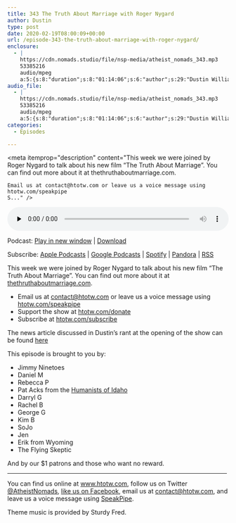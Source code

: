 ```yaml
---
title: 343 The Truth About Marriage with Roger Nygard
author: Dustin
type: post
date: 2020-02-19T08:00:09+00:00
url: /episode-343-the-truth-about-marriage-with-roger-nygard/
enclosure:
  - |
    https://cdn.nomads.studio/file/nsp-media/atheist_nomads_343.mp3
    53385216
    audio/mpeg
    a:5:{s:8:"duration";s:8:"01:14:06";s:6:"author";s:29:"Dustin Williams, Roger Nygard";s:8:"explicit";s:1:"1";s:13:"episode_title";s:42:"The Truth About Marriage with Roger Nygard";s:10:"episode_no";s:3:"343";}
audio_file:
  - |
    https://cdn.nomads.studio/file/nsp-media/atheist_nomads_343.mp3
    53385216
    audio/mpeg
    a:5:{s:8:"duration";s:8:"01:14:06";s:6:"author";s:29:"Dustin Williams, Roger Nygard";s:8:"explicit";s:1:"1";s:13:"episode_title";s:42:"The Truth About Marriage with Roger Nygard";s:10:"episode_no";s:3:"343";}
categories:
  - Episodes

---
```

<div itemscope itemtype="http://schema.org/AudioObject">
  <meta itemprop="name" content="343 The Truth About Marriage with Roger Nygard" />
  
  <meta itemprop="uploadDate" content="2020-02-19T01:00:09-07:00" />
  
  <meta itemprop="encodingFormat" content="audio/mpeg" />
  
  <meta itemprop="duration" content="PT1H14M06S" />
  
  <meta itemprop="description" content="This week we were joined by Roger Nygard to talk about his new film “The Truth About Marriage”. You can find out more about it at thethruthaboutmarriage.com.



 	Email us at contact@htotw.com or leave us a voice message using htotw.com/speakpipe
 	S..." />
  
  <meta itemprop="contentUrl" content="https://dts.podtrac.com/redirect.mp3/cdn.nomads.studio/file/nsp-media/atheist_nomads_343.mp3" />
  
  <meta itemprop="contentSize" content="50.9" />
  </p> 
  
  <div class="powerpress_player" id="powerpress_player_8606">
    <audio class="wp-audio-shortcode" id="audio-4233-350" preload="none" style="width: 100%;" controls="controls"><source type="audio/mpeg" src="https://dts.podtrac.com/redirect.mp3/cdn.nomads.studio/file/nsp-media/atheist_nomads_343.mp3?_=350" /><a href="https://dts.podtrac.com/redirect.mp3/cdn.nomads.studio/file/nsp-media/atheist_nomads_343.mp3">https://dts.podtrac.com/redirect.mp3/cdn.nomads.studio/file/nsp-media/atheist_nomads_343.mp3</a></audio>
  </div>
</div>

<p class="powerpress_links powerpress_links_mp3">
  Podcast: <a href="https://dts.podtrac.com/redirect.mp3/cdn.nomads.studio/file/nsp-media/atheist_nomads_343.mp3" class="powerpress_link_pinw" target="_blank" title="Play in new window" onclick="return powerpress_pinw('https://htotw.com/?powerpress_pinw=4233-podcast');" rel="nofollow">Play in new window</a> | <a href="https://dts.podtrac.com/redirect.mp3/cdn.nomads.studio/file/nsp-media/atheist_nomads_343.mp3" class="powerpress_link_d" title="Download" rel="nofollow" download="atheist_nomads_343.mp3">Download</a>
</p>

<p class="powerpress_links powerpress_subscribe_links">
  Subscribe: <a href="https://podcasts.apple.com/us/podcast/humanists-take-on-the-world/id530050098?mt=2&ls=1" class="powerpress_link_subscribe powerpress_link_subscribe_itunes" target="_blank" title="Subscribe on Apple Podcasts" rel="nofollow">Apple Podcasts</a> | <a href="https://www.google.com/podcasts?feed=aHR0cDovL2F0aGVpc3Rub21hZHMubGlic3luLmNvbS9yc3M%3D" class="powerpress_link_subscribe powerpress_link_subscribe_googleplay" target="_blank" title="Subscribe on Google Podcasts" rel="nofollow">Google Podcasts</a> | <a href="https://open.spotify.com/show/3LzK2xZGike6Tc1GEMtMbr?si=LieN9SNuTpq96smuaUsH8A" class="powerpress_link_subscribe powerpress_link_subscribe_spotify" target="_blank" title="Subscribe on Spotify" rel="nofollow">Spotify</a> | <a href="https://www.pandora.com/podcast/atheist-nomads/PC:10122?corr=62071012&part=ug" class="powerpress_link_subscribe powerpress_link_subscribe_pandora" target="_blank" title="Subscribe on Pandora" rel="nofollow">Pandora</a> | <a href="https://htotw.com/feed/podcast/" class="powerpress_link_subscribe powerpress_link_subscribe_rss" target="_blank" title="Subscribe via RSS" rel="nofollow">RSS</a>
</p>

This week we were joined by Roger Nygard to talk about his new film “The Truth About Marriage”. You can find out more about it at [thethruthaboutmarriage.com][1].

<!--more-->

  * Email us at <a href="mailto:contact@htotw.com” target=" rel="noopener noreferrer">contact@htotw.com</a> or leave us a voice message using <a href="https://htotw.com/speakpipe" target="_blank" rel="noopener noreferrer">htotw.com/speakpipe</a>
  * Support the show at <a href="https://htotw.com/donate" target="_blank" rel="noopener noreferrer">htotw.com/donate</a>
  * Subscribe at <a href="https://htotw.com/subscribe" target="_blank" rel="noopener noreferrer">htotw.com/subscribe</a>

The news article discussed in Dustin’s rant at the opening of the show can be found [here][2]

This episode is brought to you by:

  * Jimmy Ninetoes
  * Daniel M
  * Rebecca P
  * Pat Acks from the <a href="https://www.humanistsofidaho.org" target="_blank" rel="noopener noreferrer">Humanists of Idaho</a>
  * Darryl G
  * Rachel B
  * George G
  * Kim B
  * SoJo
  * Jen
  * Erik from Wyoming
  * The Flying Skeptic

And by our $1 patrons and those who want no reward.

<hr width="500" />

You can find us online at <a href="https://www.htotw.com/" target="_blank" rel="noopener noreferrer">www.htotw.com</a>, follow us on Twitter <a href="https://twitter.com/AtheistNomads" target="_blank" rel="noopener noreferrer">@AtheistNomads</a>, <a href="https://htotw.com/facebook" target="_blank" rel="noopener noreferrer">like us on Facebook</a>, email us at <contact@htotw.com>, and leave us a voice message using <a href="https://htotw.com/speakpipe" target="_blank" rel="noopener noreferrer">SpeakPipe</a>.

Theme music is provided by Sturdy Fred.

 [1]: https://thetruthaboutmarriage.com
 [2]: https://www.wcvb.com/article/self-styled-california-refugees-moving-to-idaho-to-avoid-vaccinating-their-kids/30897667